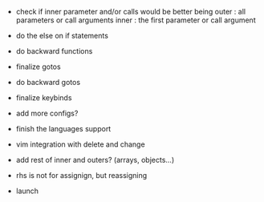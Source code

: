-    check if inner parameter and/or calls would be better being
     outer : all parameters or call arguments
     inner : the first parameter or call argument
-    do the else on if statements
-    do backward functions
-    finalize gotos
-    do backward gotos
-    finalize keybinds
-    add more configs?
-    finish the languages support
-    vim integration with delete and change
-    add rest of inner and outers? (arrays, objects...)
-    rhs is not for assignign, but reassigning

-    launch
